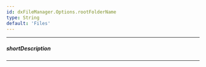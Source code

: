 ```yaml
---
id: dxFileManager.Options.rootFolderName
type: String
default: 'Files'
---
```

---
##### shortDescription

---
